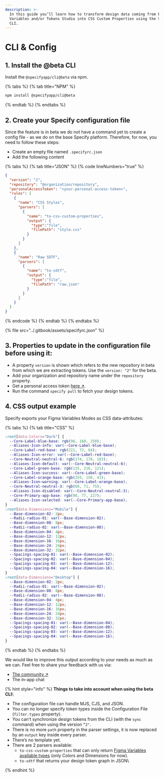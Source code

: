 ```yaml
---
description: >-
  In this guide you’ll learn how to transform design data coming from Figma
  Variables and/or Tokens Studio into CSS Custom Properties using the Specify
  CLI.
---
```


# CLI & Config

## 1. Install the @beta CLI

Install the `@specifyapp/cli@beta` via npm.

{% tabs %}
{% tab title="NPM" %}
```bash
npm install @specifyapp/cli@beta 
```
{% endtab %}
{% endtabs %}

## 2. Create your Specify configuration file

Since the feature is in beta we do not have a command yet to create a config file - as we do on the base Specify platform. Therefore, for now, you need to follow these steps:

* Create an empty file named `.specifyrc.json`
* Add the following content

{% tabs %}
{% tab title="JSON" %}
{% code lineNumbers="true" %}
```json
{
  "version": "2",
  "repository": "@organization/repository",
  "personalAccessToken": "<your-personal-access-token>",
  "rules": [
    {
      "name": "CSS Styles",
      "parsers": [
        {
          "name": "to-css-custom-properties",
          "output": {
            "type":"file",
            "filePath": "style.css"
          }
        }
      ]
    },
    {
      "name": "Raw SDTF",
      "parsers": [
        {
          "name": "to-sdtf",
          "output": {
            "type":"file",
            "filePath": "raw.json"
          }
        }
      ]
    }
  ]
}
```
{% endcode %}
{% endtab %}
{% endtabs %}

{% file src="../.gitbook/assets/specifyrc.json" %}

## 3. Properties to update in the configuration file before using it:

* A property `version` is shown which refers to the new repository in beta from which we are extracting tokens. Use the `version: "2"` for the beta.
* Add your organization and repository name under the `repository` property.
* Get a personal access token [here ↗︎](https://specifyapp.com/user/personal-access-tokens).
* Run the command `specify pull` to fetch your design tokens.

## 4. CSS output example

Specify exports your Figma Variables Modes as CSS data-attributes:

{% tabs %}
{% tab title="CSS" %}
```css
:root[data-Colors="Dark"] {
  --Core-Label-blue-base: rgb(96, 168, 250);
  --Aliases-Icon-info: var(--Core-Label-blue-base);
  --Core-Label-red-base: rgb(221, 72, 64);
  --Aliases-Icon-error: var(--Core-Label-red-base);
  --Core-Neutral-neutral-6: rgb(174, 178, 183);
  --Aliases-Icon-default: var(--Core-Neutral-neutral-6);
  --Core-Label-green-base: rgb(125, 216, 121);
  --Aliases-Icon-success: var(--Core-Label-green-base);
  --Core-Label-orange-base: rgb(255, 158, 41);
  --Aliases-Icon-warning: var(--Core-Label-orange-base);
  --Core-Neutral-neutral-3: rgb(68, 71, 75);
  --Aliases-Icon-disabled: var(--Core-Neutral-neutral-3);
  --Core-Primary-app-base: rgb(98, 77, 227);
  --Aliases-Icon-selected: var(--Core-Primary-app-base);
}
:root[data-Dimensions="Mobile"] {
  --Base-dimension-02: 2px;
  --Radii-radius-01: var(--Base-dimension-02);
  --Base-dimension-08: 8px;
  --Radii-radius-02: var(--Base-dimension-08);
  --Base-dimension-04: 4px;
  --Base-dimension-12: 12px;
  --Base-dimension-16: 16px;
  --Base-dimension-24: 24px;
  --Base-dimension-32: 32px;
  --Spacings-spacing-01: var(--Base-dimension-02);
  --Spacings-spacing-02: var(--Base-dimension-04);
  --Spacings-spacing-03: var(--Base-dimension-12);
  --Spacings-spacing-04: var(--Base-dimension-16);
}
:root[data-Dimensions="Desktop"] {
  --Base-dimension-02: 2px;
  --Radii-radius-01: var(--Base-dimension-02);
  --Base-dimension-08: 8px;
  --Radii-radius-02: var(--Base-dimension-08);
  --Base-dimension-04: 4px;
  --Base-dimension-12: 12px;
  --Base-dimension-16: 16px;
  --Base-dimension-24: 24px;
  --Base-dimension-32: 32px;
  --Spacings-spacing-01: var(--Base-dimension-04);
  --Spacings-spacing-02: var(--Base-dimension-08);
  --Spacings-spacing-03: var(--Base-dimension-12);
  --Spacings-spacing-04: var(--Base-dimension-16);
}
```
{% endtab %}
{% endtabs %}

We would like to improve this output according to your needs as much as we can. Feel free to share your feedback with us via:

* [The community ↗ ](https://feedback.specifyapp.com/beta-program)
* The in-app chat

{% hint style="info" %}
**Things to take into account when using the beta CLI**\


* The configuration file can handle MJS, CJS, and JSON.
* You can no longer specify token types inside the Configuration File (`filter.types` property).
* You can’t synchronize design tokens from the CLI (with the `sync` command) when using the version `“2"`.
* There is no more `path` property in the parser settings, it is now replaced by an `output` key inside every parser.
* There’s no template yet.
* There are 2 parsers available:
  * `to-css-custom-properties` that can only return [Figma Variables available types](https://help.figma.com/hc/en-us/articles/14506821864087/) (only Colors and Dimensions for now).
  * `to-sdtf` that returns your design token graph in JSON\

{% endhint %}

